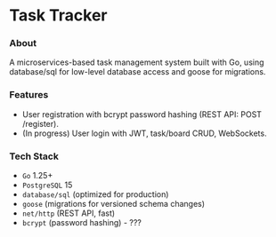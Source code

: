 # Task Tracker

### About
A microservices-based task management system built with Go, using database/sql for low-level database access and goose for migrations.

### Features

- User registration with bcrypt password hashing (REST API: POST /register).
- (In progress) User login with JWT, task/board CRUD, WebSockets.

### Tech Stack


- `Go` 1.25+
- `PostgreSQL` 15
- `database/sql` (optimized for production)
- `goose` (migrations for versioned schema changes)
- `net/http` (REST API, fast)
- `bcrypt` (password hashing) - ???
